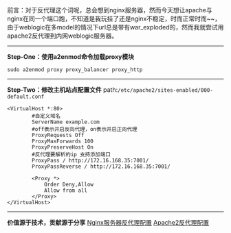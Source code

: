 前言：对于反代理这个词呢，总会想到nginx服务器，然而今天想让apache与nginx在同一个端口跑，不知道是我玩挂了还是nginx不稳定，时而正常时而~~，由于weblogic在多model的情况下url总是带有war_exploded的，然而我就尝试用apache2反代理到内网weblogic服务器。
___
**Step-One：使用a2enmod命令加载proxy模块**
~~~
sudo a2enmod proxy proxy_balancer proxy_http
~~~
___
**Step-Two：修改主机站点配置文件**
path:`/etc/apache2/sites-enabled/000-default.conf`
~~~
<VirtualHost *:80>
        #自定义域名
        ServerName example.com
        #off表示开启反向代理，on表示开启正向代理
        ProxyRequests Off
        ProxyMaxForwards 100
        ProxyPreserveHost On
        #反代理要解析的ip 支持添加端口 
        ProxyPass / http://172.16.168.35:7001/
        ProxyPassReverse / http://172.16.168.35:7001/

        <Proxy *>
            Order Deny,Allow
            Allow from all
        </Proxy>
</VirtualHost>
~~~
___
**价值源于技术，贡献源于分享**
[Nginx服务器反代理配置](http://www.jianshu.com/p/5d36ccb5af88)
[Apache2反代理配置](http://www.jianshu.com/p/15538d9f7a67)
